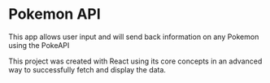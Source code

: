 # Pokemon API

This app allows user input and will send back information on any Pokemon using the PokeAPI

This project was created with React using its core concepts in an advanced way to successfully fetch and display the data.

